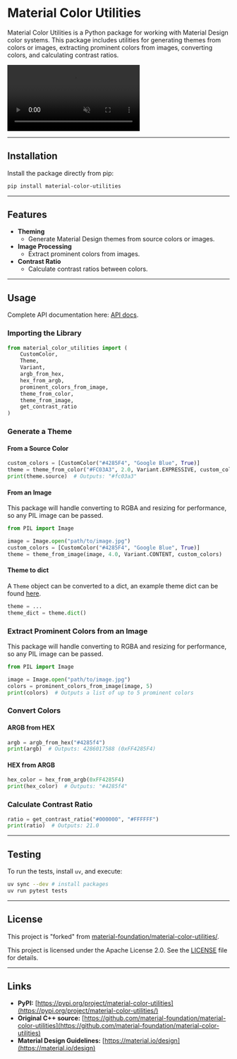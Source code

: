 # Material Color Utilities

Material Color Utilities is a Python package for working with Material Design color systems. This package includes utilities for generating themes from colors or images, extracting prominent colors from images, converting colors, and calculating contrast ratios.

<video autoplay muted loop src="https://user-images.githubusercontent.com/6655696/146014425-8e8e04bc-e646-4cc2-a3e7-97497a3e1b09.mp4" data-canonical-src="https://user-images.githubusercontent.com/6655696/146014425-8e8e04bc-e646-4cc2-a3e7-97497a3e1b09.mp4" class="d-block rounded-bottom-2 width-fit" style="max-width:640px;"></video>

---

## Installation

Install the package directly from pip:

```bash
pip install material-color-utilities
```

---

## Features

- **Theming**
  - Generate Material Design themes from source colors or images.
- **Image Processing**
  - Extract prominent colors from images.
- **Contrast Ratio**
  - Calculate contrast ratios between colors.

---

## Usage

Complete API documentation here: [API docs](docs/api.md).

### Importing the Library

```python
from material_color_utilities import (
    CustomColor,
    Theme,
    Variant,
    argb_from_hex,
    hex_from_argb,
    prominent_colors_from_image,
    theme_from_color,
    theme_from_image,
    get_contrast_ratio
)
```

### Generate a Theme

#### From a Source Color
```python
custom_colors = [CustomColor("#4285F4", "Google Blue", True)]
theme = theme_from_color("#FC03A3", 2.0, Variant.EXPRESSIVE, custom_colors)
print(theme.source)  # Outputs: "#fc03a3"
```

#### From an Image
This package will handle converting to RGBA and resizing for performance, so any PIL image can be passed.
```python
from PIL import Image

image = Image.open("path/to/image.jpg")
custom_colors = [CustomColor("#4285F4", "Google Blue", True)]
theme = theme_from_image(image, 4.0, Variant.CONTENT, custom_colors)
```

#### Theme to dict
A `Theme` object can be converted to a dict, an example theme dict can be found [here](docs/theme_dict_example.py).
```python
theme = ...
theme_dict = theme.dict()
```

### Extract Prominent Colors from an Image
This package will handle converting to RGBA and resizing for performance, so any PIL image can be passed.
```python
from PIL import Image

image = Image.open("path/to/image.jpg")
colors = prominent_colors_from_image(image, 5)
print(colors)  # Outputs a list of up to 5 prominent colors
```

### Convert Colors

#### ARGB from HEX
```python
argb = argb_from_hex("#4285f4")
print(argb)  # Outputs: 4286017588 (0xFF4285F4)
```

#### HEX from ARGB
```python
hex_color = hex_from_argb(0xFF4285F4)
print(hex_color)  # Outputs: "#4285f4"
```

### Calculate Contrast Ratio
```python
ratio = get_contrast_ratio("#000000", "#FFFFFF")
print(ratio)  # Outputs: 21.0
```

---

## Testing

To run the tests, install `uv`, and execute:

```bash
uv sync --dev # install packages
uv run pytest tests
```

---

## License

This project is "forked" from [material-foundation/material-color-utilities/](https://github.com/material-foundation/material-color-utilities).

This project is licensed under the Apache License 2.0. See the [LICENSE](LICENSE) file for details.

---

## Links

- **PyPI:** [https://pypi.org/project/material-color-utilities](https://pypi.org/project/material-color-utilities/)
- **Original C++ source:** [https://github.com/material-foundation/material-color-utilities](https://github.com/material-foundation/material-color-utilities)
- **Material Design Guidelines:** [https://material.io/design](https://material.io/design)
